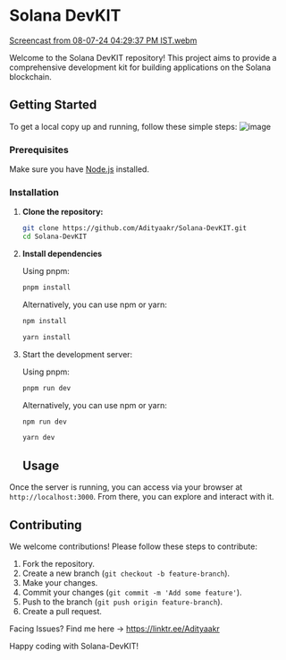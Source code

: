 # Solana DevKIT
[Screencast from 08-07-24 04:29:37 PM IST.webm](https://github.com/Adityaakr/Solana-DevKIT/assets/128833380/73faed1b-56c5-4c76-ba80-da4f58d05341)

Welcome to the Solana DevKIT repository! This project aims to provide a comprehensive development kit for building applications on the Solana blockchain.

## Getting Started

To get a local copy up and running, follow these simple steps:
![image](https://github.com/Adityaakr/Solana-DevKIT/assets/128833380/5f831de4-5f86-4586-883d-ec45a6c31c6f)

### Prerequisites

Make sure you have [Node.js](https://nodejs.org/) installed.

### Installation

1. **Clone the repository:**

   ```sh
   git clone https://github.com/Adityaakr/Solana-DevKIT.git
   cd Solana-DevKIT

2. **Install dependencies**

    Using pnpm:

    ```bash
    pnpm install
    ```

    Alternatively, you can use npm or yarn:

    ```bash
    npm install
    ```

    ```bash
    yarn install
    ```

 3. Start the development server:

    Using pnpm:

    ```bash
    pnpm run dev
    ```

    Alternatively, you can use npm or yarn:

    ```bash
    npm run dev
    ```

    ```bash
    yarn dev
    ```

    ## Usage

   Once the server is running, you can access via your browser at `http://localhost:3000`. From there, you can explore and interact with it.

   ## Contributing

We welcome contributions! Please follow these steps to contribute:

1. Fork the repository.
2. Create a new branch (`git checkout -b feature-branch`).
3. Make your changes.
4. Commit your changes (`git commit -m 'Add some feature'`).
5. Push to the branch (`git push origin feature-branch`).
6. Create a pull request.

Facing Issues? Find me here -> https://linktr.ee/Adityaakr

Happy coding with Solana-DevKIT!


